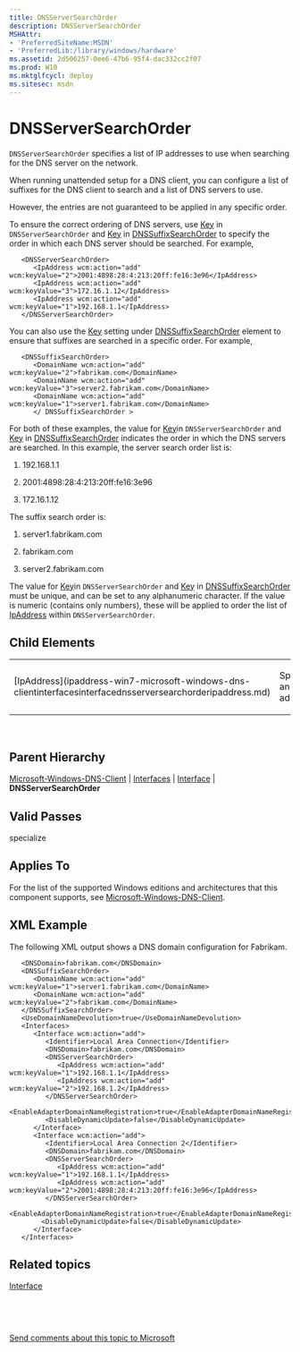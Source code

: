 ```yaml
---
title: DNSServerSearchOrder
description: DNSServerSearchOrder
MSHAttr:
- 'PreferredSiteName:MSDN'
- 'PreferredLib:/library/windows/hardware'
ms.assetid: 2d506257-0ee6-47b6-95f4-dac332cc2f07
ms.prod: W10
ms.mktglfcycl: deploy
ms.sitesec: msdn
---
```


# DNSServerSearchOrder


`DNSServerSearchOrder` specifies a list of IP addresses to use when searching for the DNS server on the network.

When running unattended setup for a DNS client, you can configure a list of suffixes for the DNS client to search and a list of DNS servers to use.

However, the entries are not guaranteed to be applied in any specific order.

To ensure the correct ordering of DNS servers, use [Key](key-win7-microsoft-windows-dns-clientinterfacesinterfacednsserversearchorderipaddresskey.md) in `DNSServerSearchOrder` and [Key](key-win7-microsoft-windows-dns-clientdnssuffixsearchorderdomainnamekey.md) in [DNSSuffixSearchOrder](dnssuffixsearchorder-win7-microsoft-windows-dns-clientdnssuffixsearchorder.md) to specify the order in which each DNS server should be searched. For example,

``` syntax
   <DNSServerSearchOrder>
      <IpAddress wcm:action="add" wcm:keyValue="2">2001:4898:28:4:213:20ff:fe16:3e96</IpAddress>
      <IpAddress wcm:action="add" wcm:keyValue="3">172.16.1.12</IpAddress>
      <IpAddress wcm:action="add" wcm:keyValue="1">192.168.1.1</IpAddress>
   </DNSServerSearchOrder>
```

You can also use the [Key](key-win7-microsoft-windows-dns-clientdnssuffixsearchorderdomainnamekey.md) setting under [DNSSuffixSearchOrder](dnssuffixsearchorder-win7-microsoft-windows-dns-clientdnssuffixsearchorder.md) element to ensure that suffixes are searched in a specific order. For example,

``` syntax
   <DNSSuffixSearchOrder>
      <DomainName wcm:action="add" wcm:keyValue="2">fabrikam.com</DomainName>
      <DomainName wcm:action="add" wcm:keyValue="3">server2.fabrikam.com</DomainName>
      <DomainName wcm:action="add" wcm:keyValue="1">server1.fabrikam.com</DomainName>    
      </ DNSSuffixSearchOrder >
```

For both of these examples, the value for [Key](key-win7-microsoft-windows-dns-clientinterfacesinterfacednsserversearchorderipaddresskey.md)in `DNSServerSearchOrder` and [Key](key-win7-microsoft-windows-dns-clientdnssuffixsearchorderdomainnamekey.md) in [DNSSuffixSearchOrder](dnssuffixsearchorder-win7-microsoft-windows-dns-clientdnssuffixsearchorder.md) indicates the order in which the DNS servers are searched. In this example, the server search order list is:

1.  192.168.1.1

2.  2001:4898:28:4:213:20ff:fe16:3e96

3.  172.16.1.12

The suffix search order is:

1.  server1.fabrikam.com

2.  fabrikam.com

3.  server2.fabrikam.com

The value for [Key](key-win7-microsoft-windows-dns-clientinterfacesinterfacednsserversearchorderipaddresskey.md)in `DNSServerSearchOrder` and [Key](key-win7-microsoft-windows-dns-clientdnssuffixsearchorderdomainnamekey.md) in [DNSSuffixSearchOrder](dnssuffixsearchorder-win7-microsoft-windows-dns-clientdnssuffixsearchorder.md) must be unique, and can be set to any alphanumeric character. If the value is numeric (contains only numbers), these will be applied to order the list of [IpAddress](ipaddress-win7-microsoft-windows-dns-clientinterfacesinterfacednsserversearchorderipaddress.md) within `DNSServerSearchOrder`.

## Child Elements


<table>
<colgroup>
<col width="50%" />
<col width="50%" />
</colgroup>
<tbody>
<tr class="odd">
<td><p>[IpAddress](ipaddress-win7-microsoft-windows-dns-clientinterfacesinterfacednsserversearchorderipaddress.md)</p></td>
<td><p>Specifies an IP address.</p></td>
</tr>
</tbody>
</table>

 

## Parent Hierarchy


[Microsoft-Windows-DNS-Client](microsoft-windows-dns-client-win7-microsoft-windows-dns-client.md) | [Interfaces](interfaces-win7-microsoft-windows-dns-clientinterfaces.md) | [Interface](interface-win7-microsoft-windows-dns-clientinterfacesinterface.md) | **DNSServerSearchOrder**

## Valid Passes


specialize

## Applies To


For the list of the supported Windows editions and architectures that this component supports, see [Microsoft-Windows-DNS-Client](microsoft-windows-dns-client-win7-microsoft-windows-dns-client.md).

## XML Example


The following XML output shows a DNS domain configuration for Fabrikam.

``` syntax
   <DNSDomain>fabrikam.com</DNSDomain>
   <DNSSuffixSearchOrder>
      <DomainName wcm:action="add" wcm:keyValue="1">server1.fabrikam.com</DomainName>
      <DomainName wcm:action="add" wcm:keyValue="2">fabrikam.com</DomainName>
   </DNSSuffixSearchOrder>
   <UseDomainNameDevolution>true</UseDomainNameDevolution>
   <Interfaces>
      <Interface wcm:action="add">
         <Identifier>Local Area Connection</Identifier>
         <DNSDomain>fabrikam.com</DNSDomain>
         <DNSServerSearchOrder>
            <IpAddress wcm:action="add" wcm:keyValue="1">192.168.1.1</IpAddress>
            <IpAddress wcm:action="add" wcm:keyValue="2">192.168.1.2</IpAddress>
         </DNSServerSearchOrder>
         <EnableAdapterDomainNameRegistration>true</EnableAdapterDomainNameRegistration>
         <DisableDynamicUpdate>false</DisableDynamicUpdate>
      </Interface>
      <Interface wcm:action="add">
         <Identifier>Local Area Connection 2</Identifier>
         <DNSDomain>fabrikam.com</DNSDomain>
         <DNSServerSearchOrder>
            <IpAddress wcm:action="add" wcm:keyValue="1">192.168.1.1</IpAddress>
            <IpAddress wcm:action="add" wcm:keyValue="2">2001:4898:28:4:213:20ff:fe16:3e96</IpAddress>
         </DNSServerSearchOrder>
         <EnableAdapterDomainNameRegistration>true</EnableAdapterDomainNameRegistration>
        <DisableDynamicUpdate>false</DisableDynamicUpdate>
      </Interface>
   </Interfaces>
```

## Related topics


[Interface](interface-win7-microsoft-windows-dns-clientinterfacesinterface.md)

 

 

[Send comments about this topic to Microsoft](mailto:wsddocfb@microsoft.com?subject=Documentation%20feedback%20%5Bp_unattend\p_unattend%5D:%20DNSServerSearchOrder%20%20RELEASE:%20%2810/3/2016%29&body=%0A%0APRIVACY%20STATEMENT%0A%0AWe%20use%20your%20feedback%20to%20improve%20the%20documentation.%20We%20don't%20use%20your%20email%20address%20for%20any%20other%20purpose,%20and%20we'll%20remove%20your%20email%20address%20from%20our%20system%20after%20the%20issue%20that%20you're%20reporting%20is%20fixed.%20While%20we're%20working%20to%20fix%20this%20issue,%20we%20might%20send%20you%20an%20email%20message%20to%20ask%20for%20more%20info.%20Later,%20we%20might%20also%20send%20you%20an%20email%20message%20to%20let%20you%20know%20that%20we've%20addressed%20your%20feedback.%0A%0AFor%20more%20info%20about%20Microsoft's%20privacy%20policy,%20see%20http://privacy.microsoft.com/default.aspx. "Send comments about this topic to Microsoft")





